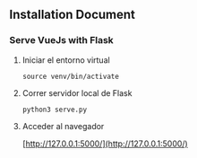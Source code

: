 ## Installation Document
### Serve VueJs with Flask


1. Iniciar el entorno virtual

    ~~~
    source venv/bin/activate
    ~~~

2. Correr servidor local de Flask
    ~~~
    python3 serve.py
    ~~~

3.  Acceder al navegador    

    [http://127.0.0.1:5000/](http://127.0.0.1:5000/)